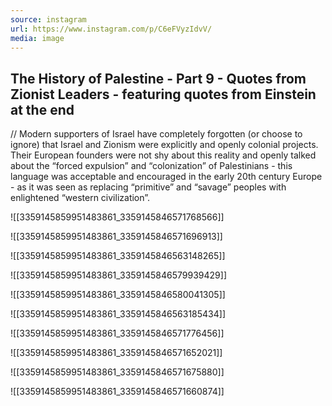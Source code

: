 ```yaml
---
source: instagram
url: https://www.instagram.com/p/C6eFVyzIdvV/
media: image
---
```


## The History of Palestine - Part 9 - Quotes from Zionist Leaders - featuring quotes from Einstein at the end 
//
Modern supporters of Israel have completely forgotten (or choose to ignore) that Israel and Zionism were explicitly and openly colonial projects. Their European founders were not shy about this reality and openly talked about the “forced expulsion” and “colonization” of Palestinians - this language was acceptable and encouraged in the early 20th century Europe - as it was seen as replacing “primitive” and “savage” peoples with enlightened “western civilization”.

![[3359145859951483861_3359145846571768566]]

![[3359145859951483861_3359145846571696913]]

![[3359145859951483861_3359145846563148265]]

![[3359145859951483861_3359145846579939429]]

![[3359145859951483861_3359145846580041305]]

![[3359145859951483861_3359145846563185434]]

![[3359145859951483861_3359145846571776456]]

![[3359145859951483861_3359145846571652021]]

![[3359145859951483861_3359145846571675880]]

![[3359145859951483861_3359145846571660874]]


